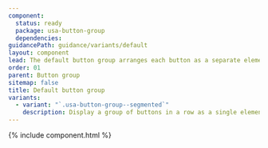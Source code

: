```yaml
---
component:
  status: ready
  package: usa-button-group
  dependencies:
guidancePath: guidance/variants/default
layout: component
lead: The default button group arranges each button as a separate element with a gap between them. On mobile devices, the buttons are arranged vertically.
order: 01
parent: Button group
sitemap: false
title: Default button group
variants:
  - variant: "`.usa-button-group--segmented`"
    description: Display a group of buttons in a row as a single element.
---
```


{% include component.html %}
